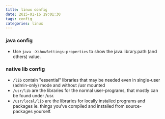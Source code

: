 ```yaml
---
title: linux config
date: 2015-01-16 19:01:30
tags: config
categories: linux
---
```


### java config

- Use `java -XshowSettings:properties` to show the java.library.path (and others) value.

### native lib config
- `/lib` contain "essential" libraries that may be needed even in single-user (admin-only) mode and without /usr mounted
- `/usr/lib` are the libraries for the normal user-programs, that mostly can be found under /usr.
- `/usr/local/lib` are the libraries for locally installed programs and packages ie. things you've compiled and installed from source-packages yourself.